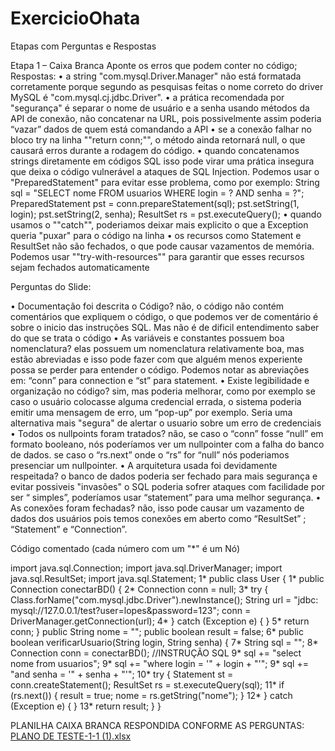 # ExercicioOhata
Etapas com Perguntas e Respostas

Etapa 1 – Caixa Branca
Aponte os erros que podem conter no código;
Respostas:
•	a string "com.mysql.Driver.Manager" não está formatada corretamente porque segundo as pesquisas feitas o nome correto do driver MySQL é "com.mysql.cj.jdbc.Driver".
•	a prática recomendada por "segurança" é separar o nome de usuário e a senha usando métodos da API de conexão, não concatenar na URL, pois possivelmente assim poderia “vazar” dados de quem está comandando a API 
•	se a conexão falhar no bloco try na linha ""return conn;"", o método ainda retornará null, o que causará erros durante a rodagem do código.
•	quando concatenamos strings diretamente em códigos SQL isso pode virar uma prática insegura que deixa o código vulnerável a ataques de SQL Injection. Podemos usar o "PreparedStatement" para evitar esse problema, como por exemplo:
String sql = "SELECT nome FROM usuarios WHERE login = ? AND senha = ?";
PreparedStatement pst = conn.prepareStatement(sql);
pst.setString(1, login);
pst.setString(2, senha);
ResultSet rs = pst.executeQuery();
•	quando usamos o ""catch"", poderiamos deixar mais explicito o que a Exception queria "puxar" para o código na linha
•	os recursos como Statement e ResultSet não são fechados, o que pode causar vazamentos de memória. Podemos usar ""try-with-resources"" para garantir que esses recursos sejam fechados automaticamente

Perguntas do Slide:

• Documentação foi descrita o Código?
não, o código não contém comentários que expliquem o código, o que podemos ver de comentário é sobre o inicio das instruções SQL. Mas não é de dificil entendimento saber do que se trata o código
• As variáveis e constantes possuem boa nomenclatura?
elas possuem um nomenclatura relativamente boa, mas estão abreviadas e isso pode fazer com que alguém menos experiente possa se perder para entender o código. Podemos notar as abreviações em: “conn” para connection e “st” para statement.
• Existe legibilidade e organização no código?
sim, mas poderia melhorar, como por exemplo se caso o usuário colocasse alguma credencial errada, o sistema poderia emitir uma mensagem de erro, um “pop-up” por exemplo. Seria uma alternativa mais "segura" de alertar o usuario sobre um erro de credenciais
• Todos os nullpoints foram tratados?
não, se caso o “conn” fosse “null” em formato booleano, nós poderíamos ver um nullpointer com a falha do banco de dados.
se caso o “rs.next” onde o “rs” for “null” nós poderiamos presenciar um nullpointer.
• A arquitetura usada foi devidamente respeitada?
o banco de dados poderia ser fechado para mais segurança e evitar possiveis "invasões"
o SQL poderia sofrer ataques com facilidade por ser “ simples”, poderíamos usar “statement” para uma melhor segurança.
• As conexões foram fechadas?
não, isso pode causar um vazamento de dados dos usuários pois temos conexões em aberto como “ResultSet” ; “Statement” e “Connection”.

Código comentado (cada número com  um "*" é um Nó)

import java.sql.Connection; 
import java.sql.DriverManager; 
import java.sql.ResultSet; 
import java.sql.Statement;
1* public class User {
1* public Connection conectarBD() {
2*   Connection conn = null; 
3*   try { 
Class.forName("com.mysql.jdbc.Driver").newInstance(); 
String url = "jdbc: mysql://127.0.0.1/test?user=lopes&password=123"; conn = DriverManager.getConnection(url); 
4*   } catch (Exception e) {
   } 
5*   return conn; 
    }
    public String nome = "";
    public boolean result = false;
6* public boolean verificarUsuario(String login, String senha) {
7*   String sql = ""; 
8*   Connection conn = conectarBD(); 
//INSTRUÇÃO SQL 
9*    sql += "select nome from usuarios"; 
9*    sql += "where login = '" + login + "'";
9*    sql += "and senha = '" + senha + "'"; 
10*    try { 
Statement st = conn.createStatement(); 
ResultSet rs = st.executeQuery(sql); 
11*    if (rs.next()) { 
result = true; 
nome = rs.getString("nome"); } 
12*   } catch (Exception e) { } 
13*   return result; } }



PLANILHA CAIXA BRANCA RESPONDIDA CONFORME AS PERGUNTAS:
[PLANO DE TESTE-1-1 (1).xlsx](https://github.com/user-attachments/files/17804238/PLANO.DE.TESTE-1-1.1.xlsx)

